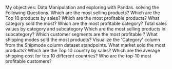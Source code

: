 My objectives: Data Manipulation and exploring with Pandas.
solving the Following Questions.
Which are the most selling products?
Which are the Top 10 products by sales?
Which are the most profitable products?
What category sold the most?
Which are the most profitable category?
Total sales values by category and subcategory
Which are the most selling products in subcategory?
Which customer segments are the most profitable ?
What shipping modes sold the most products?
Visualize the 'Category' column from the Shipmode column dataset standpoints.
What market sold the most products?
Which are the Top 10 country by sales?
Which are the average shipping cost for top 10 different countries?
Who are the top-10 most profitable customers?
